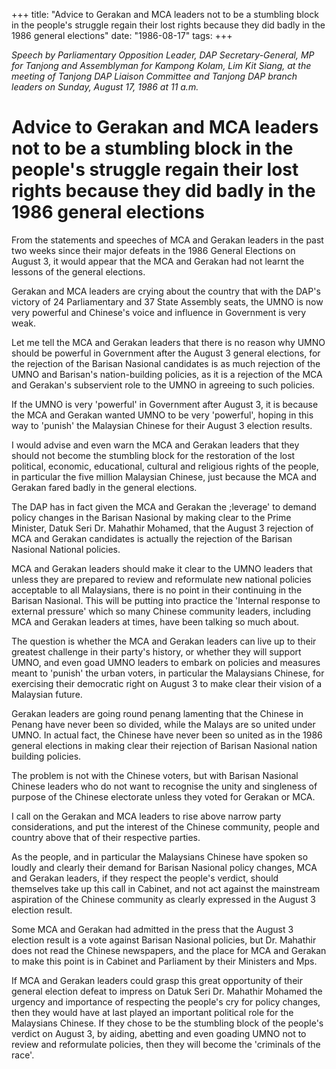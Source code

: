 +++ 
title: "Advice to Gerakan and MCA leaders not to be a stumbling block in the people's struggle regain their lost rights because they did badly in the 1986 general elections"
date: "1986-08-17"
tags:
+++

_Speech by Parliamentary Opposition Leader, DAP Secretary-General, MP for Tanjong and Assemblyman for Kampong Kolam, Lim Kit Siang, at the meeting of Tanjong DAP Liaison Committee and Tanjong DAP branch leaders on Sunday, August 17, 1986 at 11 a.m._

# Advice to Gerakan and MCA leaders not to be a stumbling block in the people's struggle regain their lost rights because they did badly in the 1986 general elections						

From the statements and speeches of MCA and Gerakan leaders in the past two weeks since their major defeats in the 1986 General Elections on August 3, it would appear that the MCA and Gerakan had not learnt the lessons of the general elections.</u>

Gerakan and MCA leaders are crying about the country that with the DAP's victory of 24 Parliamentary and 37 State Assembly seats, the UMNO is now very powerful and Chinese's voice and influence in Government is very weak.

Let me tell the MCA and Gerakan leaders that there is no reason why UMNO should be powerful in Government after the August 3 general elections, for the rejection of the Barisan Nasional candidates is as much rejection of the UMNO and Barisan's nation-building policies, as it is a rejection of the MCA and Gerakan's subservient role to the UMNO in agreeing to such policies.

If the UMNO is very 'powerful' in Government after August 3, it is because the MCA and Gerakan wanted UMNO to be very 'powerful', hoping in this way to 'punish' the Malaysian Chinese for their August 3 election results.

I would advise and even warn the MCA and Gerakan leaders that they should not become the stumbling block for the restoration of the lost political, economic, educational, cultural and religious rights of the people, in particular the five million Malaysian Chinese, just because the MCA and Gerakan fared badly in the general elections.

The DAP has in fact given the MCA and Gerakan the ;leverage' to demand policy changes in the Barisan Nasional by making clear to the Prime Minister, Datuk Seri Dr. Mahathir Mohamed, that the August 3 rejection of MCA and Gerakan candidates is actually the rejection of the Barisan Nasional National policies.

MCA and Gerakan leaders should make it clear to the UMNO leaders that unless they are prepared to review and reformulate new national policies acceptable to all Malaysians, there is no point in their continuing in the Barisan Nasional. This will be putting into practice the 'Internal response to external pressure' which so many Chinese community leaders, including MCA and Gerakan leaders at times, have been talking so much about.

The question is whether the MCA and Gerakan leaders can live up to their greatest challenge in their party's history, or whether they will support UMNO, and even goad UMNO leaders to embark on policies and measures meant to 'punish' the urban voters, in particular the Malaysians Chinese, for exercising their democratic right on August 3 to make clear their vision of a Malaysian future.

Gerakan leaders are going round penang lamenting that the Chinese in Penang have never been so divided, while the Malays are so united under UMNO. In actual fact, the Chinese have never been so united as in the 1986 general elections in making clear their rejection of Barisan Nasional nation building policies.

The problem is not with the Chinese voters, but with Barisan Nasional Chinese leaders who do not want to recognise the unity and singleness of purpose of the Chinese electorate unless they voted for Gerakan or MCA.

I call on the Gerakan and MCA leaders to rise above narrow party considerations, and put the interest of the Chinese community, people and country above that of their respective parties.

As the people, and in particular the Malaysians Chinese have spoken so loudly and clearly their demand for Barisan Nasional policy changes, MCA and Gerakan leaders, if they respect the people's verdict, should themselves take up this call in Cabinet, and not act against the mainstream aspiration of the Chinese community as clearly expressed in the August 3 election result.

Some MCA and Gerakan had admitted in the press that the August 3 election result is a vote against Barisan Nasional policies, but Dr. Mahathir does not read the Chinese newspapers, and the place for MCA and Gerakan to make this point is in Cabinet and Parliament by their Ministers and Mps.

If MCA and Gerakan leaders could grasp this great opportunity of their general election defeat to impress on Datuk Seri Dr. Mahathir Mohamed the urgency and importance of respecting the people's cry for policy changes, then they would have at last played an important political role for the Malaysians Chinese. If they chose to be the stumbling block of the people's verdict on August 3, by aiding, abetting and even goading UMNO not to review and reformulate policies, then they will become the 'criminals of the race'.
 
